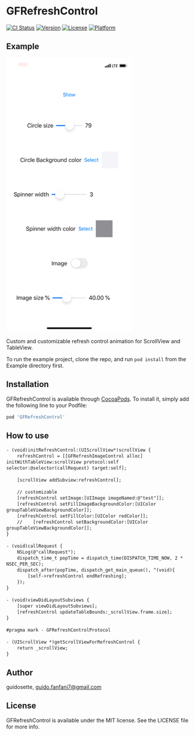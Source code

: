 # GFRefreshControl

[![CI Status](https://img.shields.io/travis/guidosette/GFRefreshControl.svg?style=flat)](https://travis-ci.org/guidosette/GFRefreshControl)
[![Version](https://img.shields.io/cocoapods/v/GFRefreshControl.svg?style=flat)](https://cocoapods.org/pods/GFRefreshControl)
[![License](https://img.shields.io/cocoapods/l/GFRefreshControl.svg?style=flat)](https://cocoapods.org/pods/GFRefreshControl)
[![Platform](https://img.shields.io/cocoapods/p/GFRefreshControl.svg?style=flat)](https://cocoapods.org/pods/GFRefreshControl)

## Example

![Alt Text](https://github.com/guidosette/GFLoadingAnimationView/blob/master/photo.gif)

Custom and customizable refresh control animation for ScrollView and TableView.

To run the example project, clone the repo, and run `pod install` from the Example directory first.

## Installation

GFRefreshControl is available through [CocoaPods](https://cocoapods.org). To install
it, simply add the following line to your Podfile:

```ruby
pod 'GFRefreshControl'
```

## How to use
	- (void)initRefreshControl:(UIScrollView*)scrollView {
		refreshControl = [[GFRefreshImageControl alloc] initWithTableView:scrollView protocol:self selector:@selector(callRequest) target:self];

		[scrollView addSubview:refreshControl];
		
		// customizable
		[refreshControl setImage:[UIImage imageNamed:@"test"]];
		[refreshControl setFillImageBackgroundColor:[UIColor groupTableViewBackgroundColor]];
		[refreshControl setFillColor:[UIColor redColor]];
		//    [refreshControl setBackgroundColor:[UIColor groupTableViewBackgroundColor]];
	}
	
	- (void)callRequest {
		NSLog(@"callRequest");
		dispatch_time_t popTime = dispatch_time(DISPATCH_TIME_NOW, 2 * NSEC_PER_SEC);
		dispatch_after(popTime, dispatch_get_main_queue(), ^(void){
			[self->refreshControl endRefreshing];
		});
	}

	- (void)viewDidLayoutSubviews {
		[super viewDidLayoutSubviews];
		[refreshControl updateTableBounds:_scrollView.frame.size];
	}

	#pragma mark - GFRefreshControlProtocol

	- (UIScrollView *)getScrollViewForRefreshControl {
		return _scrollView;
	}

## Author

guidosette, guido.fanfani7@gmail.com

## License

GFRefreshControl is available under the MIT license. See the LICENSE file for more info.
